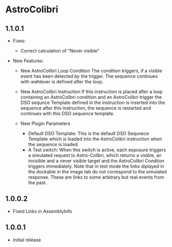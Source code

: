 ﻿# AstroColibri

## 1.1.0.1
- Fixes:
	- Correct calculation of "Never visible"

- New Features:
	- New AstroColibri Loop Condition
	The condition triggers, if a visible event has been detected by the trigger. 
	The sequence continues with wahtever is defined after the loop.

	- New AstroColibri Instruction
	If this instruction is placed after a loop containing an AstroColibri condition and an AstroColibri trigger the DSO sequnce Template defined in the instruction is inserted into the sequence after this instruction, the sequence is restarted and continues with this DSO sequence template.

	- New Plugin Parameters
		- Default DSO Template: This is the default DSO Sequnece Template which is loaded into the AstroColibri instruction when the sequence is loaded.
		- A Test switch: When this switch is active, each exposure triggers a simulated request to Astro-Colibri, which returns a visible, an invisible and a never visible target and the AstroColibri Condtion triggers immediately.
		Note that in test mode the links diplayed in the dockable in the image tab do not correspond to the simulated response. These are links to some arbitrary but real events from the past.
	
		
		
## 1.0.0.2
- Fixed Links in AssemblyInfo

## 1.0.0.1
- Initial release